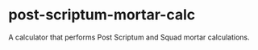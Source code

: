 # post-scriptum-mortar-calc
A calculator that performs Post Scriptum and Squad mortar calculations.
